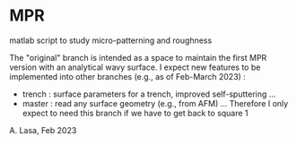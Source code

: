 # MPR
matlab script to study micro-patterning and roughness

The "original" branch is intended as a space to maintain the first MPR version with an analytical wavy surface.
I expect  new features to be implemented into other branches (e.g., as of Feb-March 2023) : 
 - trench : surface parameters for a trench, improved self-sputtering ...
 - master : read any surface geometry (e.g., from AFM) ...
 Therefore I only expect to need this branch if we have to get back to square 1
 
 A. Lasa, Feb 2023
